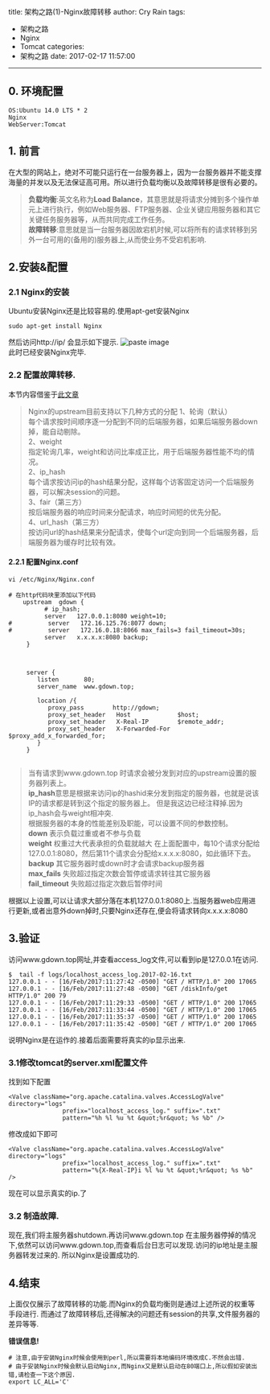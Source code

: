 title: 架构之路(1)-Nginx故障转移
author: Cry Rain
tags:
  - 架构之路
  - Nginx
  - Tomcat
categories:
  - 架构之路
date: 2017-02-17 11:57:00
---
## 0. 环境配置
```
OS:Ubuntu 14.0 LTS * 2
Nginx
WebServer:Tomcat
```
## 1. 前言
在大型的网站上，绝对不可能只运行在一台服务器上，因为一台服务器并不能支撑海量的并发以及无法保证高可用。所以进行负载均衡以及故障转移是很有必要的。
> **负载均衡**:英文名称为**Load Balance**，其意思就是将请求分摊到多个操作单元上进行执行，例如Web服务器、FTP服务器、企业关键应用服务器和其它关键任务服务器等，从而共同完成工作任务。  
> **故障转移**:意思就是当一台服务器因故宕机时候,可以将所有的请求转移到另外一台可用的(备用的)服务器上,从而使业务不受宕机影响. 	

## 2.安装&配置
### 2.1 Nginx的安装
Ubuntu安装Nginx还是比较容易的.使用apt-get安装Nginx
```
sudo apt-get install Nginx
```
然后访问http://ip/
会显示如下提示.
![paste image](http://od5y2z5kt.bkt.clouddn.com/6paz78b62jqjp1o1397c6k5dg6)     
此时已经安装Nginx完毕.

### 2.2 配置故障转移.
本节内容借鉴于[此文章](http://blog.csdn.net/andong154564667/article/details/52121161)  

> Nginx的upstream目前支持以下几种方式的分配 
> 1、轮询（默认）       
> 每个请求按时间顺序逐一分配到不同的后端服务器，如果后端服务器down掉，能自动剔除。      
> 2、weight     
> 指定轮询几率，weight和访问比率成正比，用于后端服务器性能不均的情况。      
> 2、ip_hash        
> 每个请求按访问ip的hash结果分配，这样每个访客固定访问一个后端服务器，可以解决session的问题。       
> 3、fair（第三方）     
> 按后端服务器的响应时间来分配请求，响应时间短的优先分配。      
> 4、url_hash（第三方）     
> 按访问url的hash结果来分配请求，使每个url定向到同一个后端服务器，后端服务器为缓存时比较有效。      

#### 2.2.1 配置Nginx.conf
```
vi /etc/Nginx/Nginx.conf

# 在http代码块里添加以下代码
    upstream  gdown {
          # ip_hash;
          server   127.0.0.1:8080 weight=10;
#          server   172.16.125.76:8077 down;
#          server   172.16.0.18:8066 max_fails=3 fail_timeout=30s;
          server   x.x.x.x:8080 backup;
     }
      


     server {
        listen       80;
        server_name  www.gdown.top;        
       
        location /{
           proxy_pass        http://gdown;
           proxy_set_header   Host             $host;
           proxy_set_header   X-Real-IP        $remote_addr;
           proxy_set_header   X-Forwarded-For  $proxy_add_x_forwarded_for;
        }      
     }  
     
```
> 当有请求到www.gdown.top 时请求会被分发到对应的upstream设置的服务器列表上。      
> **ip_hash**意思是根据来访问ip的hashid来分发到指定的服务器，也就是说该IP的请求都是转到这个指定的服务器上。 但是我这边已经注释掉.因为ip_hash会与weight相冲突.  
> 根据服务器的本身的性能差别及职能，可以设置不同的参数控制。    
> **down** 表示负载过重或者不参与负载       
> **weight** 权重过大代表承担的负载就越大 在上面配置中，每10个请求分配给127.0.0.1:8080，然后第11个请求会分配给x.x.x.x:8080，如此循环下去。     
> **backup** 其它服务器时或down时才会请求backup服务器        
> **max_fails** 失败超过指定次数会暂停或请求转往其它服务器      
> **fail_timeout** 失败超过指定次数后暂停时间       

根据以上设置,可以让请求大部分落在本机127.0.0.1:8080上.当服务器web应用进行更新,或者出意外down掉时,只要Nginx还存在,便会将请求转向x.x.x.x:8080
## 3.验证
访问www.gdown.top网址,并查看access_log文件,可以看到ip是127.0.0.1在访问.
```
$  tail -f logs/localhost_access_log.2017-02-16.txt 
127.0.0.1 - - [16/Feb/2017:11:27:42 -0500] "GET / HTTP/1.0" 200 17065
127.0.0.1 - - [16/Feb/2017:11:27:48 -0500] "GET /diskInfo/get HTTP/1.0" 200 79
127.0.0.1 - - [16/Feb/2017:11:29:33 -0500] "GET / HTTP/1.0" 200 17065
127.0.0.1 - - [16/Feb/2017:11:33:44 -0500] "GET / HTTP/1.0" 200 17065
127.0.0.1 - - [16/Feb/2017:11:35:37 -0500] "GET / HTTP/1.0" 200 17065
127.0.0.1 - - [16/Feb/2017:11:35:42 -0500] "GET / HTTP/1.0" 200 17065
```
说明Nginx是在运作的.接着后面需要将真实的ip显示出来.

### 3.1修改tomcat的server.xml配置文件

找到如下配置
```
<Valve className="org.apache.catalina.valves.AccessLogValve" directory="logs"
               prefix="localhost_access_log." suffix=".txt"
               pattern="%h %l %u %t &quot;%r&quot; %s %b" />
```
修改成如下即可
```
<Valve className="org.apache.catalina.valves.AccessLogValve" directory="logs"
               prefix="localhost_access_log." suffix=".txt"
               pattern="%{X-Real-IP}i %l %u %t &quot;%r&quot; %s %b" />
```
现在可以显示真实的ip.了

### 3.2 制造故障.
现在,我们将主服务器shutdown.再访问www.gdown.top
在主服务器停掉的情况下,依然可以访问www.gdown.top,而查看后台日志可以发现.访问的ip地址是主服务器转发过来的.
所以Nginx是设置成功的.

## 4.结束
上面仅仅展示了故障转移的功能.而Nginx的负载均衡则是通过上述所说的权重等手段进行.
而通过了故障转移后,还得解决的问题还有session的共享,文件服务器的差异等等.



**错误信息!**
```
# 注意,由于安装Nginx时候会使用到perl,所以需要将本地编码环境改成C.不然会出错.
# 由于安装Nginx时候会默认启动Nginx,而Nginx又是默认启动在80端口上,所以假如安装出错,请检查一下这个原因.
export LC_ALL='C'
```
